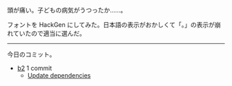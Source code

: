 頭が痛い。子どもの病気がうつったか……。

フォントを HackGen にしてみた。日本語の表示がおかしくて「。」の表示が崩れていたので適当に選んだ。

---

今日のコミット。

- [b2](https://github.com/bouzuya/b2) 1 commit
  - [Update dependencies](https://github.com/bouzuya/b2/commit/bac99e7f08f12cea9e23134f17ff7001af815579)
